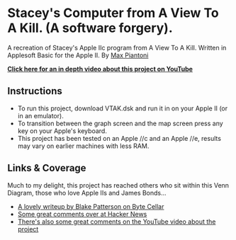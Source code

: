 # Stacey's Computer from A View To A Kill. (A software forgery).
A recreation of Stacey's Apple IIc program from A View To A Kill. Written in Applesoft Basic for the Apple II. By [Max Piantoni](https://www.maxpiantoni.com) 

**[Click here for an in depth video about this project on YouTube](https://youtu.be/YGVfwEEjRfs)**

## Instructions
- To run this project, download  VTAK.dsk and run it in on your Apple II (or in an emulator).
- To transition between the graph screen and the map screen press any key on your Apple's keyboard.
- This project has been tested on an Apple //c and an Apple //e, results may vary on earlier machines with less RAM.

## Links & Coverage
Much to my delight, this project has reached others who sit within this Venn Diagram, those who love Apple IIs and James Bonds...

- [A lovely writeup by Blake Patterson on Byte Cellar](https://bytecellar.com/2020/04/29/apple-c-scene-from-80s-bond-film-a-view-to-a-kill-perfectly-re-created-with-applesoft-basic/)
- [Some great comments over at Hacker News](https://news.ycombinator.com/item?id=23027207)
- [There's also some great comments on the YouTube video about the project](https://youtu.be/YGVfwEEjRfs)


